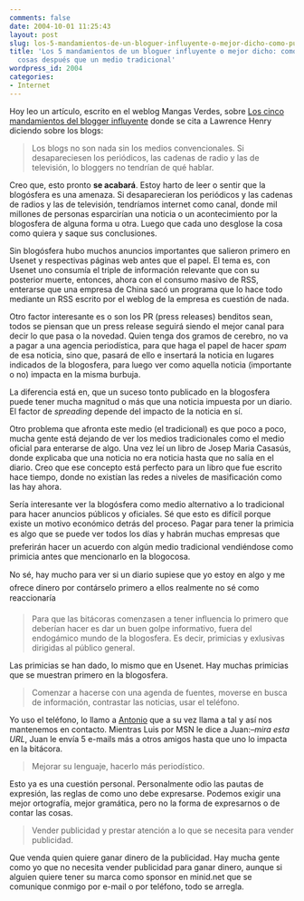 ```yaml
---
comments: false
date: 2004-10-01 11:25:43
layout: post
slug: los-5-mandamientos-de-un-bloguer-influyente-o-mejor-dicho-como-publicar-las-cosas-despus-que-un-medio-tradicional
title: 'Los 5 mandamientos de un bloguer influyente o mejor dicho: como publicar las
  cosas después que un medio tradicional'
wordpress_id: 2004
categories:
- Internet
---
```


Hoy leo un artículo, escrito en el weblog Mangas Verdes, sobre [Los cinco mandamientos del blogger influyente](http://www.proyectoisla.com/mangasverdes/index.php?p=213) donde se cita a Lawrence Henry diciendo sobre los blogs:





> Los blogs no son nada sin los medios convencionales. Si desapareciesen los periódicos, las cadenas de radio y las de televisión, lo bloggers no tendrían de qué hablar.





Creo que, esto pronto **se acabará**. Estoy harto de leer o sentir que la blogósfera es una amenaza. Si desaparecieran los periódicos y las cadenas de radios y las de televisión, tendríamos internet como canal, donde mil millones de personas esparcirían una noticia o un acontecimiento por la blogosfera de alguna forma u otra. Luego que cada uno desglose la cosa como quiera y saque sus conclusiones.





Sin blogósfera hubo muchos anuncios importantes que salieron primero en Usenet y respectivas páginas web antes que el papel. El tema es, con Usenet uno consumía el triple de información relevante que con su posterior muerte, entonces, ahora con el consumo masivo de RSS, enterarse que una empresa de China sacó un programa que lo hace todo mediante un RSS escrito por el weblog de la empresa es cuestión de nada.





Otro factor interesante es o son los PR (press releases) benditos sean, todos se piensan que un press release seguirá siendo el mejor canal para decir lo que pasa o la novedad. Quien tenga dos gramos de cerebro, no va a pagar a una agencia periodística, para que haga el papel de hacer _spam_ de esa noticia, sino que, pasará de ello e insertará la noticia en lugares indicados de la blogosfera, para luego ver como aquella noticia (importante o no) impacta en la misma burbuja.





La diferencia está en, que un suceso tonto publicado en la blogosfera puede tener mucha magnitud o más que una noticia impuesta por un diario. El factor de _spreading_ depende del impacto de la noticia en sí.





Otro problema que afronta este medio (el tradicional) es que poco a poco, mucha gente está dejando de ver los medios tradicionales como el medio oficial para enterarse de algo. Una vez leí un libro de Josep Maria Casasús, donde explicaba que una noticia no era noticia hasta que no salía en el diario. Creo que ese concepto está perfecto para un libro que fue escrito hace tiempo, donde no existían las redes a niveles de masificación como las hay ahora.





Sería interesante ver la blogósfera como medio alternativo a lo tradicional para hacer anuncios públicos y oficiales. Sé que esto es difícil porque existe un motivo económico detrás del proceso. Pagar para tener la primicia es algo que se puede ver todos los días y habrán muchas empresas que preferirán hacer un acuerdo con algún medio tradicional vendiéndose como primicia antes que mencionarlo en la blogocosa.





No sé, hay mucho para ver si un diario supiese que yo estoy en algo y me ofrece dinero por contárselo primero a ellos realmente no sé como reaccionaría





> Para que las bitácoras comenzasen a tener influencia lo primero que deberían hacer es dar un buen golpe informativo, fuera del endogámico mundo de la blogosfera. Es decir, primicias y exlusivas dirigidas al público general.





Las primicias se han dado, lo mismo que en Usenet. Hay muchas primicias que se muestran primero en la blogosfera.





> Comenzar a hacerse con una agenda de fuentes, moverse en busca de información, contrastar las noticias, usar el teléfono.





Yo uso el teléfono, lo llamo a [Antonio](http://www.caspa.tv) que a su vez llama a tal y así nos mantenemos en contacto. Mientras Luis por MSN le dice a Juan:–_mira esta URL_, Juan le envía 5 e-mails más a otros amigos hasta que uno lo impacta en la bitácora.





> Mejorar su lenguaje, hacerlo más periodístico.





Esto ya es una cuestión personal. Personalmente odio las pautas de expresión, las reglas de como uno debe expresarse. Podemos exigir una mejor ortografía, mejor gramática, pero no la forma de expresarnos o de contar las cosas.





> Vender publicidad y prestar atención a lo que se necesita para vender publicidad.





Que venda quien quiere ganar dinero de la publicidad. Hay mucha gente como yo que no necesita vender publicidad para ganar dinero, aunque si alguien quiere tener su marca como sponsor en minid.net que se comunique conmigo por e-mail o por teléfono, todo se arregla.




 
